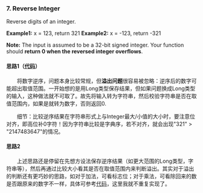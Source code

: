 ### 7. Reverse Integer

Reverse digits of an integer.

**Example1:** x = 123, return 321
**Example2:** x = -123, return -321

**Note:**
The input is assumed to be a 32-bit signed integer. Your function should **return 0 when the reversed integer overflows**.

#### 思路1（[代码](https://github.com/sherlock-y/LeetCode/blob/master/src/main/java/org/sherlocky/leetcode/math/reverseInteger/Solution.java)）

  将数字逆序，问题本身比较常规，但**溢出问题**很容易被忽略：逆序后的数字可能超出取值范围。一开始想的是用Long类型保存结果，但如果问题换成Long类型的输入，这种做法就不可取了。故先将输入转为字符串，然后校验字符串是否在取值范围内，如果是就转为数字，否则返回0.

  细节：比较逆序结果在字符串形式上与Integer最大/小值的大小时，要注意位对齐，即高位补0字符！因为字符串比较是字典序，若不对齐，就会出现"321" > "2147483647"的情况。

#### 思路2

  上述思路还是停留在先想方设法保存逆序结果（如更大范围的Long类型，字符串等），然后再通过比较大小看其是否在取值范围内来判断溢出。其实对于溢出的判断还有更巧妙的思路，如对于加法，可看标志位；对于乘法，可看除回来的数是否跟原来的数字不一样，具体可参考[代码](http://coolshell.cn/articles/11466.html)，这里我就不重复实现了。